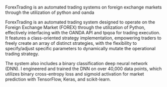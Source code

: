 ForexTrading is an automated trading systems on foreign exchange markets through the utilization of python and oanda

ForexTrading is an automated trading system designed to operate on the Foreign Exchange Market (FOREX) through the utilization of Python, effectively interfacing with the OANDA API and tpqoa for trading execution. It features a class-oriented strategy implementation, empowering traders to freely create an array of distinct strategies, with the flexibility to specify/adjust specific parameters to dynamically mutate the operational trading strategy.


The system also includes a binary classification deep neural network (DNN). I engineered and trained the DNN on over 40,000 data points, which utilizes binary cross-entropy loss and sigmoid activation for market prediction with TensorFlow, Keras, and scikit-learn.
